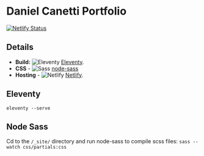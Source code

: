# Daniel Canetti Portfolio

[![Netlify Status](https://api.netlify.com/api/v1/badges/32c1a90d-a757-43b2-a099-5dd9d014729d/deploy-status)](https://app.netlify.com/sites/danielcanetti/deploys)

## Details

- **Build:** ![Eleventy](https://github.com/DanCanetti/wedding-website/blob/cms/readme/11ty.png) [Eleventy](https://www.11ty.io/).
- **CSS** - ![Sass](https://github.com/DanCanetti/wedding-website/blob/cms/readme/sass.png) [node-sass](https://github.com/sass/node-sass)
- **Hosting** - ![Netlify](https://github.com/DanCanetti/wedding-website/blob/cms/readme/netlify.png) [Netlify](https://www.netlify.com/).

## Eleventy
`eleventy --serve`

## Node Sass
Cd to the `/_site/` directory and run node-sass to compile scss files: `sass --watch css/partials:css`
